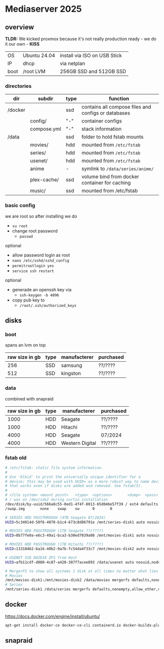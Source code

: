 # Mediaserver 2025


## overview

**TLDR:** We kicked proxmox because it's not really production ready - we do it our own - **KISS**

|      |              |                              |
| ---- | ------------ | ---------------------------- |
| OS   | Ubuntu 24.04 | install via ISO on USB Stick |
| IP   | dhcp         | via netplan                  |
| boot | /root LVM    | 256GB SSD and 512GB SSD      |


### directories

| dir     | subdir      | type | function                                            |
| ------- | ----------- | ---- | --------------------------------------------------- |
| /docker |             | ssd  | contains all compose files and configs or databases |
|         | config/     | "-"  | container configs                                   |
|         | compose.yml | "-"  | stack information                                   |
| /data   |             | ssd  | folder to hold fstab mounts                         |
|         | movies/     | hdd  | mounted from `/etc/fstab`                           |
|         | series/     | hdd  | mounted from `/etc/fstab`                           |
|         | usenet/     | hdd  | mounted from `/etc/fstab`                           |
|         | anime       | -    | symlink to `/data/series/anime/`                    |
|         | plex-cache/ | ssd  | volume bind from docker container for caching       |
|         | music/      | ssd  | mounted from /etc/fstab                             |


### basic config

we are root so after installing we do

- `su root`
- change root password
  - `passwd`

optional

- allow password login as root
- `nano /etc/sshd/sshd_config`
- `permitrootlogin yes`
- `service ssh restart`

optional

- generade an openssh key via
  - `ssh-keygen -b 4096`
- copy pub key to
  - `/root/.ssh/authorized_keys`


## disks

### boot

spans an lvm on top

| raw size in gb | type | manufacterer | purchased |
| -------------- | ---- | ------------ | --------- |
| 256            | SSD  | samsung      | ??/????   |
| 512            | SSD  | kingston     | ??/????   |

### data

combined with snapraid

| raw size in gb | type | manufacterer    | purchased |
| -------------- | ---- | --------------- | --------- |
| 1000           | HDD  | Seagate         | ??/????   |
| 1000           | HDD  | Hitachi         | ??/????   |
| 4000           | HDD  | Seagate         | 07/2024   |
| 4000           | HDD  | Western Digital | ??/????   |


### fstab old

```bash
# /etc/fstab: static file system information.
#
# Use 'blkid' to print the universally unique identifier for a
# device; this may be used with UUID= as a more robust way to name devices
# that works even if disks are added and removed. See fstab(5).
#
# <file system> <mount point>   <type>  <options>       <dump>  <pass>
# / was on /dev/sda2 during curtin installation
/dev/disk/by-uuid/566a8c55-0ed1-4f4f-8013-65d046e57f39 / ext4 defaults 0 1
/swap.img       none    swap    sw      0       0

# SERIES HDD PASSTHROUGH (4TB Seagate 07/2024)
UUID=5c34014d-50f6-4070-b1c4-673c8d86791e /mnt/series-disk1 auto nosuid,nodev,nofail,x-gvfs-show 0 0

# MOVIES HDD PASSTROUGH (1TB Seagate ??/????)
UUID=0b77fe0a-e6c3-49a1-bca3-b30ed7039a08 /mnt/movies-disk1 auto nosuid,nodev,nofail,x-gvfs-show 0 0

# MOVIES HDD PASSTROUGH (1TB Hitachi ??/????)
UUID=13318462-ba16-40b2-9a7b-fc54da4f33c7 /mnt/movies-disk2 auto nosuid,nodev,nofail,x-gvfs-show 0 0

# USENET SSD RAID10 ZFS from Host
UUID=afb11cdf-d080-4c87-a420-387f7acee893 /data/usenet auto nosuid,nodev,nofail,x-gvfs-show 0 0

# MergerFS to show all systems 1 disk at all times no matter what lies below it || https://github.com/trapexit/mergerfs
# Movies
/mnt/movies-disk1:/mnt/movies-disk2 /data/movies mergerfs defaults,nonempty,allow_other,category.create=mfs,use_ino,cache.files=auto-full,moveonenospc=true,dropcacheonclose=true 0 0
# Series
/mnt/series-disk1 /data/series mergerfs defaults,nonempty,allow_other,category.create=mfs,use_ino,cache.files=auto-full,moveonenospc=true,dropcacheonclose=true 0 0
```

## docker

https://docs.docker.com/engine/install/ubuntu/

```bash
apt-get install docker-ce docker-ce-cli containerd.io docker-buildx-plugin docker-compose-plugin`
```

## snapraid
